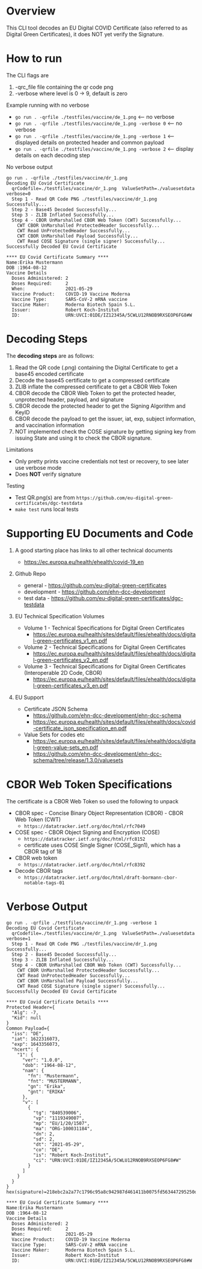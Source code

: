 # Overview
This CLI tool decodes an EU Digital COVID Certificate (also referred to as Digital Green Certificates), it does NOT
yet verify the Signature.

# How to run
The CLI flags are
1. -qrc_file <value> file containing the qr code png
2. -verbose <level> where level is 0 -> 9, default is zero

Example running with no verbose
- `go run . -qrfile ./testfiles/vaccine/de_1.png`            <-- no verbose
- `go run . -qrfile ./testfiles/vaccine/de_1.png -verbose 0` <-- no verbose
- `go run . -qrfile ./testfiles/vaccine/de_1.png -verbose 1` <-- displayed details on protected header and common payload
- `go run . -qrfile ./testfiles/vaccine/de_1.png -verbose 2` <-- display details on each decoding step  

No verbose output
```
go run . -qrfile ./testfiles/vaccine/dr_1.png
Decoding EU Covid Certificate
  qrCodefile=./testfiles/vaccine/dr_1.png  ValueSetPath=./valuesetdata  verbose=0
  Step 1 - Read QR Code PNG ./testfiles/vaccine/dr_1.png Successfully...
  Step 2 - Base45 Decoded Successfully...
  Step 3 - ZLIB Inflated Successfully...
  Step 4 - CBOR UnMarshalled CBOR Web Token (CWT) Successfully...
    CWT CBOR UnMarshalled ProtectedHeader Successfully...
    CWT Read UnProtectedHeader Successfully...
    CWT CBOR UnMarshalled Payload Successfully...
    CWT Read COSE Signature (single signer) Successfully...
Successfully Decoded EU Covid Certificate

**** EU Covid Certificate Summary **** 
Name:Erika Mustermann
DOB :1964-08-12
Vaccine Details
  Doses Administered: 2
  Doses Required:     2
  When:               2021-05-29
  Vaccine Product:    COVID-19 Vaccine Moderna
  Vaccine Type:       SARS-CoV-2 mRNA vaccine
  Vaccine Maker:      Moderna Biotech Spain S.L.
  Issuer:             Robert Koch-Institut
  ID:                 URN:UVCI:01DE/IZ12345A/5CWLU12RNOB9RXSEOP6FG8#W
```

# Decoding Steps
The **decoding steps** are as follows:
1. Read the QR code (.png) containing the Digital Certificate to get a base45 encoded certificate
2. Decode the base45 certificate to get a compressed certificate
3. ZLIB inflate the compressed certificate to get a CBOR Web Token
4. CBOR decode the CBOR Web Token to get the protected header, unprotected header, payload, and signature
5. CBOR decode the protected header to get the Signing Algorithm and KeyID
6. CBOR decode the payload to get the issuer, iat, exp, subject information, and vaccination information
7. NOT implemented check the COSE signature by getting signing key from issuing State and using it to check the CBOR signature.

Limitations
- Only pretty prints vaccine credentials not test or recovery, to see later use verbose mode
- Does **NOT** verify signature

Testing
- Test QR.png(s) are from `https://github.com/eu-digital-green-certificates/dgc-testdata`
- `make test` runs local tests

# Supporting EU Documents and Code

1. A good starting place has links to all other technical documents
    - https://ec.europa.eu/health/ehealth/covid-19_en

2. Github Repo
    - general - https://github.com/eu-digital-green-certificates
    - development - https://github.com/ehn-dcc-development
    - test data - https://github.com/eu-digital-green-certificates/dgc-testdata

3. EU Technical Specification Volumes
    - Volume 1 - Technical Specifications for Digital Green Certificates
        - https://ec.europa.eu/health/sites/default/files/ehealth/docs/digital-green-certificates_v1_en.pdf
    - Volume 2 - Technical Specifications for Digital Green Certificates
        - https://ec.europa.eu/health/sites/default/files/ehealth/docs/digital-green-certificates_v2_en.pdf
    - Volume 3 - Technical Specifications for Digital Green Certificates (Interoperable 2D Code, CBOR)
        - https://ec.europa.eu/health/sites/default/files/ehealth/docs/digital-green-certificates_v3_en.pdf

4. EU Support 
    - Certificate JSON Schema
        - https://github.com/ehn-dcc-development/ehn-dcc-schema
        - https://ec.europa.eu/health/sites/default/files/ehealth/docs/covid-certificate_json_specification_en.pdf
    - Value Sets for codes etc
        - https://ec.europa.eu/health/sites/default/files/ehealth/docs/digital-green-value-sets_en.pdf
        - https://github.com/ehn-dcc-development/ehn-dcc-schema/tree/release/1.3.0/valuesets
    
# CBOR Web Token Specifications
The certificate is a CBOR Web Token so used the following to unpack

- CBOR spec -  Concise Binary Object Representation (CBOR) -  CBOR Web Token (CWT)
    - `https://datatracker.ietf.org/doc/html/rfc7049`
- COSE spec -  CBOR Object Signing and Encryption (COSE)
    - `https://datatracker.ietf.org/doc/html/rfc8152`
    - certificate uses COSE Single Signer (COSE_Sign1), which has a CBOR tag of 18
- CBOR web token
    - `https://datatracker.ietf.org/doc/html/rfc8392`
- Decode CBOR tags
    - `https://datatracker.ietf.org/doc/html/draft-bormann-cbor-notable-tags-01`

# Verbose Output
```
go run . -qrfile ./testfiles/vaccine/dr_1.png -verbose 1
Decoding EU Covid Certificate
  qrCodefile=./testfiles/vaccine/dr_1.png  ValueSetPath=./valuesetdata  verbose=1
  Step 1 - Read QR Code PNG ./testfiles/vaccine/dr_1.png Successfully...
  Step 2 - Base45 Decoded Successfully...
  Step 3 - ZLIB Inflated Successfully...
  Step 4 - CBOR UnMarshalled CBOR Web Token (CWT) Successfully...
    CWT CBOR UnMarshalled ProtectedHeader Successfully...
    CWT Read UnProtectedHeader Successfully...
    CWT CBOR UnMarshalled Payload Successfully...
    CWT Read COSE Signature (single signer) Successfully...
Successfully Decoded EU Covid Certificate

**** EU Covid Certificate Details **** 
Protected Header={
  "Alg": -7,
  "Kid": null
}
Common Payload={
  "iss": "DE",
  "iat": 1622316073,
  "exp": 1643356073,
  "hcert": {
    "1": {
      "ver": "1.0.0",
      "dob": "1964-08-12",
      "nam": {
        "fn": "Mustermann",
        "fnt": "MUSTERMANN",
        "gn": "Erika",
        "gnt": "ERIKA"
      },
      "v": [
        {
          "tg": "840539006",
          "vp": "1119349007",
          "mp": "EU/1/20/1507",
          "ma": "ORG-100031184",
          "dn": 2,
          "sd": 2,
          "dt": "2021-05-29",
          "co": "DE",
          "is": "Robert Koch-Institut",
          "ci": "URN:UVCI:01DE/IZ12345A/5CWLU12RNOB9RXSEOP6FG8#W"
        }
      ]
    }
  }
}
hex(signature)=218ebc2a2a77c1796c95a8c942987d461411b0075fd563447295250d5ead69f3b8f6083a515bd97656e87aca01529e6aa0e09144fc07e2884c93080f1419e82f

**** EU Covid Certificate Summary **** 
Name:Erika Mustermann
DOB :1964-08-12
Vaccine Details
  Doses Administered: 2
  Doses Required:     2
  When:               2021-05-29
  Vaccine Product:    COVID-19 Vaccine Moderna
  Vaccine Type:       SARS-CoV-2 mRNA vaccine
  Vaccine Maker:      Moderna Biotech Spain S.L.
  Issuer:             Robert Koch-Institut
  ID:                 URN:UVCI:01DE/IZ12345A/5CWLU12RNOB9RXSEOP6FG8#W
```
